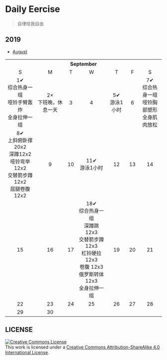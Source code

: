 # Daily Eercise
> 自律给我自由

## 2019

* [August](mouth/August.md)

<table>
    <tr>
        <th colspan="7">September</th>
    </tr>
    <tr align="center">
        <td>S</td>
        <td>M</td>
        <td>T</td>
        <td>W</td>
        <td>T</td>
        <td>F</td>
        <td>S</td>
   </tr>
  <tr align="center">
      <td>1✔<br>综合热身一组<br>哑铃手臂轰炸<br>全身拉伸一组</td>
      <td>2×<br>下班晚，休息一天</td>
      <td>3<br></td>
      <td>4<br></td>
      <td>5✔<br>游泳1小时</td>
      <td>6<br></td>
      <td>7✔<br>综合热身一组<br>哑铃胸部塑形<br>全身肌肉放松</td>
   </tr>
  <tr align="center">
      <td>8✔<br>上斜俯卧撑20x2<br>深蹲12x2<br>哑铃弯举12x2<br>交替箭步蹲12x2<br>屈腿卷腹12x2</td>
      <td>9<br></td>
      <td>10<br></td>
      <td>11✔<br>游泳1小时</td>
      <td>12<br></td>
      <td>13<br></td>
      <td>14<br></td>
  </tr>
  <tr align="center">
      <td>15<br></td>
      <td>16<br></td>
      <td>17<br></td>
      <td>18✔<br>综合热身一组<br>深蹲跳12x3<br>交替箭步蹲12x3<br>杠铃硬拉 12x3<br>卷腹 12x3<br>俄罗斯转体12x3<br>全身拉伸一组</td>
      <td>19<br></td>
      <td>20<br></td>
      <td>21<br></td>
  </tr>
  <tr align="center">
      <td>22<br></td>
      <td>23<br></td>
      <td>24<br></td>
      <td>25<br></td>
      <td>26<br></td>
      <td>27<br></td>
      <td>28<br></td>
  </tr>
  <tr align="center">
      <td>29<br></td>
      <td>30<br></td>
      <td></td>
      <td></td>
      <td></td>
      <td></td>
      <td></td>
  </tr>
</table>

## LICENSE
<a rel="license" href="https://github.com/yanglbme/daily-eercise/blob/master/LICENSE"><img alt="Creative Commons License" style="border-width:0" src="./images/cc-by-sa-8831.png" /></a><br />This work is licensed under a <a rel="license" href="http://creativecommons.org/licenses/by-sa/4.0/">Creative Commons Attribution-ShareAlike 4.0 International License</a>.
